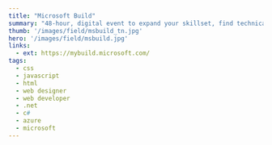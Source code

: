 ```yaml
---
title: "Microsoft Build"
summary: "48-hour, digital event to expand your skillset, find technical solutions, and innovate for the challenges of tomorrow." 
thumb: '/images/field/msbuild_tn.jpg'
hero: '/images/field/msbuild.jpg'
links:
  - ext: https://mybuild.microsoft.com/
tags:
  - css
  - javascript
  - html
  - web designer
  - web developer
  - .net
  - c#
  - azure
  - microsoft
---
```

